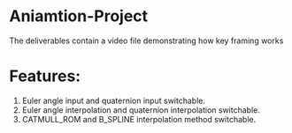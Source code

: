 # Aniamtion-Project

The deliverables contain a video file demonstrating how key framing works

# Features:
1. Euler angle input and quaternion input switchable.
2. Euler angle interpolation and quaternion interpolation switchable.
3. CATMULL_ROM and B_SPLINE interpolation method switchable.
